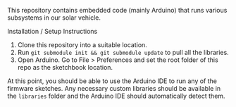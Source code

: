This repository contains embedded code (mainly Arduino) that runs various subsystems in our solar vehicle.

Installation / Setup Instructions

1. Clone this repository into a suitable location.
2. Run `git submodule init && git submodule update` to pull all the libraries.
3. Open Arduino. Go to File > Preferences and set the root folder of this repo as the sketchbook location.

At this point, you should be able to use the Arduino IDE to run any of the firmware sketches. Any necessary custom libraries should be available in the `libraries` folder and the Arduino IDE should automatically detect them.
